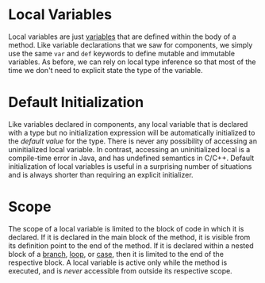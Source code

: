 # Local Variables #

Local variables are just [variables](Variables.md) that are defined within the body of a method. Like variable declarations that we saw for components, we simply use the same `var` and `def` keywords to define mutable and immutable variables. As before, we can rely on local type inference so that most of the time we don't need to explicit state the type of the variable.

# Default Initialization #

Like variables declared in components, any local variable that is declared with a type but no initialization expression will be automatically initialized to the _default value_ for the type. There is never any possibility of accessing an uninitialized local variable. In contrast, accessing an uninitialized local is a compile-time error in Java, and has undefined semantics in C/C++. Default initialization of local variables is useful in a surprising number of situations and is always shorter than requiring an explicit initializer.

# Scope #

The scope of a local variable is limited to the block of code in which it is declared. If it is declared in the main block of the method, it is visible from its definition point to the end of the method. If it is declared within a nested block of a [branch](Branches.md), [loop](Loops.md), or [case](Matches.md), then it is limited to the end of the respective block. A local variable is active only while the method is executed, and is _never_ accessible from outside its respective scope.